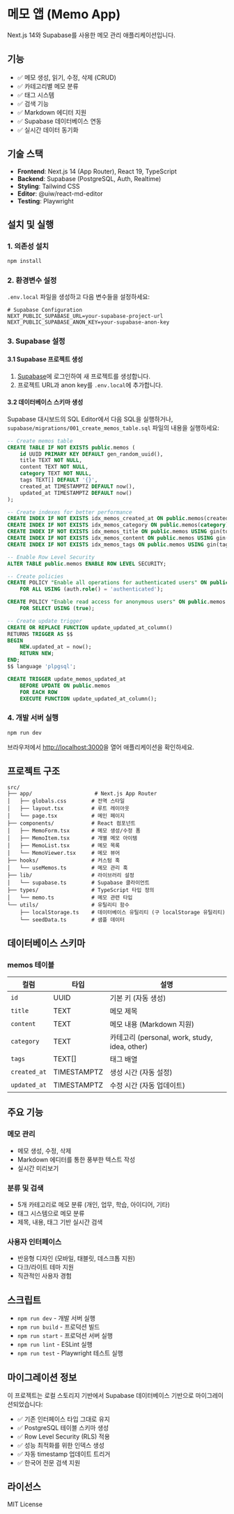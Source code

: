 # 메모 앱 (Memo App)

Next.js 14와 Supabase를 사용한 메모 관리 애플리케이션입니다.

## 기능

- ✅ 메모 생성, 읽기, 수정, 삭제 (CRUD)
- ✅ 카테고리별 메모 분류
- ✅ 태그 시스템
- ✅ 검색 기능
- ✅ Markdown 에디터 지원
- ✅ Supabase 데이터베이스 연동
- ✅ 실시간 데이터 동기화

## 기술 스택

- **Frontend**: Next.js 14 (App Router), React 19, TypeScript
- **Backend**: Supabase (PostgreSQL, Auth, Realtime)
- **Styling**: Tailwind CSS
- **Editor**: @uiw/react-md-editor
- **Testing**: Playwright

## 설치 및 실행

### 1. 의존성 설치

```bash
npm install
```

### 2. 환경변수 설정

`.env.local` 파일을 생성하고 다음 변수들을 설정하세요:

```env
# Supabase Configuration
NEXT_PUBLIC_SUPABASE_URL=your-supabase-project-url
NEXT_PUBLIC_SUPABASE_ANON_KEY=your-supabase-anon-key
```

### 3. Supabase 설정

#### 3.1 Supabase 프로젝트 생성
1. [Supabase](https://supabase.com)에 로그인하여 새 프로젝트를 생성합니다.
2. 프로젝트 URL과 anon key를 `.env.local`에 추가합니다.

#### 3.2 데이터베이스 스키마 생성
Supabase 대시보드의 SQL Editor에서 다음 SQL을 실행하거나, `supabase/migrations/001_create_memos_table.sql` 파일의 내용을 실행하세요:

```sql
-- Create memos table
CREATE TABLE IF NOT EXISTS public.memos (
    id UUID PRIMARY KEY DEFAULT gen_random_uuid(),
    title TEXT NOT NULL,
    content TEXT NOT NULL,
    category TEXT NOT NULL,
    tags TEXT[] DEFAULT '{}',
    created_at TIMESTAMPTZ DEFAULT now(),
    updated_at TIMESTAMPTZ DEFAULT now()
);

-- Create indexes for better performance
CREATE INDEX IF NOT EXISTS idx_memos_created_at ON public.memos(created_at DESC);
CREATE INDEX IF NOT EXISTS idx_memos_category ON public.memos(category);
CREATE INDEX IF NOT EXISTS idx_memos_title ON public.memos USING gin(to_tsvector('korean', title));
CREATE INDEX IF NOT EXISTS idx_memos_content ON public.memos USING gin(to_tsvector('korean', content));
CREATE INDEX IF NOT EXISTS idx_memos_tags ON public.memos USING gin(tags);

-- Enable Row Level Security
ALTER TABLE public.memos ENABLE ROW LEVEL SECURITY;

-- Create policies
CREATE POLICY "Enable all operations for authenticated users" ON public.memos
    FOR ALL USING (auth.role() = 'authenticated');

CREATE POLICY "Enable read access for anonymous users" ON public.memos
    FOR SELECT USING (true);

-- Create update trigger
CREATE OR REPLACE FUNCTION update_updated_at_column()
RETURNS TRIGGER AS $$
BEGIN
    NEW.updated_at = now();
    RETURN NEW;
END;
$$ language 'plpgsql';

CREATE TRIGGER update_memos_updated_at
    BEFORE UPDATE ON public.memos
    FOR EACH ROW
    EXECUTE FUNCTION update_updated_at_column();
```

### 4. 개발 서버 실행

```bash
npm run dev
```

브라우저에서 [http://localhost:3000](http://localhost:3000)을 열어 애플리케이션을 확인하세요.

## 프로젝트 구조

```
src/
├── app/                    # Next.js App Router
│   ├── globals.css        # 전역 스타일
│   ├── layout.tsx         # 루트 레이아웃
│   └── page.tsx           # 메인 페이지
├── components/            # React 컴포넌트
│   ├── MemoForm.tsx       # 메모 생성/수정 폼
│   ├── MemoItem.tsx       # 개별 메모 아이템
│   ├── MemoList.tsx       # 메모 목록
│   └── MemoViewer.tsx     # 메모 뷰어
├── hooks/                 # 커스텀 훅
│   └── useMemos.ts        # 메모 관리 훅
├── lib/                   # 라이브러리 설정
│   └── supabase.ts        # Supabase 클라이언트
├── types/                 # TypeScript 타입 정의
│   └── memo.ts            # 메모 관련 타입
└── utils/                 # 유틸리티 함수
    ├── localStorage.ts    # 데이터베이스 유틸리티 (구 localStorage 유틸리티)
    └── seedData.ts        # 샘플 데이터
```

## 데이터베이스 스키마

### memos 테이블

| 컬럼 | 타입 | 설명 |
|------|------|------|
| `id` | UUID | 기본 키 (자동 생성) |
| `title` | TEXT | 메모 제목 |
| `content` | TEXT | 메모 내용 (Markdown 지원) |
| `category` | TEXT | 카테고리 (personal, work, study, idea, other) |
| `tags` | TEXT[] | 태그 배열 |
| `created_at` | TIMESTAMPTZ | 생성 시간 (자동 설정) |
| `updated_at` | TIMESTAMPTZ | 수정 시간 (자동 업데이트) |

## 주요 기능

### 메모 관리
- 메모 생성, 수정, 삭제
- Markdown 에디터를 통한 풍부한 텍스트 작성
- 실시간 미리보기

### 분류 및 검색
- 5개 카테고리로 메모 분류 (개인, 업무, 학습, 아이디어, 기타)
- 태그 시스템으로 메모 분류
- 제목, 내용, 태그 기반 실시간 검색

### 사용자 인터페이스
- 반응형 디자인 (모바일, 태블릿, 데스크톱 지원)
- 다크/라이트 테마 지원
- 직관적인 사용자 경험

## 스크립트

- `npm run dev` - 개발 서버 실행
- `npm run build` - 프로덕션 빌드
- `npm run start` - 프로덕션 서버 실행
- `npm run lint` - ESLint 실행
- `npm run test` - Playwright 테스트 실행

## 마이그레이션 정보

이 프로젝트는 로컬 스토리지 기반에서 Supabase 데이터베이스 기반으로 마이그레이션되었습니다:

- ✅ 기존 인터페이스 타입 그대로 유지
- ✅ PostgreSQL 테이블 스키마 생성
- ✅ Row Level Security (RLS) 적용
- ✅ 성능 최적화를 위한 인덱스 생성
- ✅ 자동 timestamp 업데이트 트리거
- ✅ 한국어 전문 검색 지원

## 라이선스

MIT License